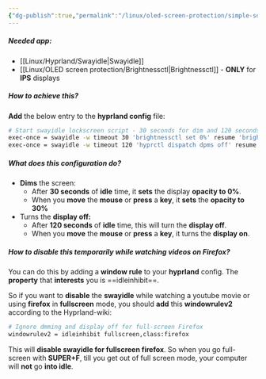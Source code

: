 ```yaml
---
{"dg-publish":true,"permalink":"/linux/oled-screen-protection/simple-solution-dim-display-and-later-turn-off-display-on-idle/","noteIcon":""}
---
```


##### Needed app:
- [[Linux/Hyprland/Swayidle\|Swayidle]]
- [[Linux/OLED screen protection/Brightnessctl\|Brightnessctl]] - **ONLY** for **IPS** displays

##### How to achieve this?
**Add** the below entry to the **hyprland config** file: 

```bash
# Start swayidle lockscreen script - 30 seconds for dim and 120 seconds for display off
exec-once = swayidle -w timeout 30 'brightnessctl set 0%' resume 'brightnessctl set 30%'
exec-once = swayidle -w timeout 120 'hyprctl dispatch dpms off' resume 'hyprctl dispatch dpms on'
```

##### What does this configuration do?
- **Dims** the screen:
	- After **30 seconds** of **idle** time, it **sets** the display **opacity to 0%**.
	- When you **move** the **mouse** or **press** a **key**, it **sets** the **opacity to 30%**
- Turns the **display off:**
	- After **120 seconds** of **idle** time, this will turn the **display off**.
	- When you **move** the **mouse** or **press** a **key**, it turns the **display on**.

##### How to disable this temporarily while watching videos on Firefox?
You can do this by adding a **window rule** to your **hyprland** config. The **property** that **interests** you is ==idleinhibit==. 

So if you want to **disable** the **swayidle** while watching a youtube movie or using **firefox** in **fullscreen** mode, you should **add** this **windowrulev2** according to the Hyprland-wiki:

```bash
# Ignore dmming and display off for full-screen Firefox
windowrulev2 = idleinhibit fullscreen,class:firefox
```

This will **disable swayidle for fullscreen firefox**. So when you go full-screen with **SUPER+F**, till you get out of full screen mode, your computer will **not** go **into idle**.